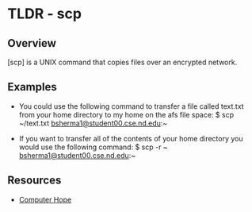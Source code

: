 TLDR - scp
==========

Overview
--------

[scp] is a UNIX command that copies files over an encrypted network.

Examples
--------

- You could use the following command to transfer a file called text.txt
	from your home directory to my home on the afs file space:
	$ scp ~/text.txt bsherma1@student00.cse.nd.edu:~

- If you want to transfer all of the contents of your home directory you
	would use the following command:
	$ scp -r ~ bsherma1@student00.cse.nd.edu:~

Resources
---------

- [Computer Hope](www.computerhope.com/unix/scp.htm)

